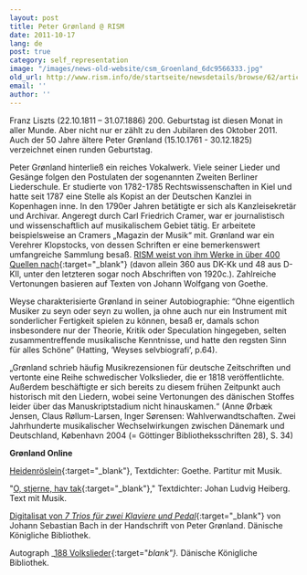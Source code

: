 ```yaml
---
layout: post
title: Peter Grønland @ RISM
date: 2011-10-17
lang: de
post: true
category: self_representation
image: "/images/news-old-website/csm_Groenland_6dc9566333.jpg"
old_url: http://www.rism.info/de/startseite/newsdetails/browse/62/article/64/peter-groenland-rism.html
email: ''
author: ''
---
```


Franz Liszts (22.10.1811 – 31.07.1886) 200. Geburtstag ist diesen Monat in aller Munde. Aber nicht nur er zählt zu den Jubilaren des Oktober 2011. Auch der 50 Jahre ältere Peter Grønland (15.10.1761 - 30.12.1825) verzeichnet einen runden Geburtstag.

Peter Grønland hinterließ ein reiches Vokalwerk. Viele seiner Lieder und Gesänge folgen den Postulaten der sogenannten Zweiten Berliner Liederschule. Er studierte von 1782-1785 Rechtswissenschaften in Kiel und hatte seit 1787 eine Stelle als Kopist an der Deutschen Kanzlei in Kopenhagen inne. In den 1790er Jahren betätigte er sich als Kanzleisekretär und Archivar. Angeregt durch Carl Friedrich Cramer, war er journalistisch und wissenschaftlich auf musikalischem Gebiet tätig. Er arbeitete beispielsweise an Cramers „Magazin der Musik“ mit. Grønland war ein Verehrer Klopstocks, von dessen Schriften er eine bemerkenswert umfangreiche Sammlung besaß. [RISM weist von ihm Werke in über 400 Quellen nach](http://opac.rism.info/index.php?id=6&no_cache=1&no_cache=1&tx_bsbsearch_pi1%5Bsmode%5D=advanced&tx_bsbsearch_pi1%5Bfield%5D%5B0%5D=sauthor&tx_bsbsearch_pi1%5Bfield%5D%5B1%5D=sauthor&tx_bsbsearch_pi1%5Bfield%5D%5B2%5D=stitle&tx_bsbsearch_pi1%5Bquery%5D%5B0%5D=Peter%20Gr%C3%B8nland&tx_bsbsearch_pi1%5Bquery%5D%5B1%5D=&tx_bsbsearch_pi1%5Bquery%5D%5B2%5D=&tx_bsbsearch_pi1%5Bsubmit_button%5D=Suche){:target="_blank"} (davon allein 360 aus DK-Kk und 48 aus D-KIl, unter den letzteren sogar noch Abschriften von 1920c.). Zahlreiche Vertonungen basieren auf Texten von Johann Wolfgang von Goethe.

Weyse charakterisierte Grønland in seiner Autobiographie: “Ohne eigentlich Musiker zu seyn oder seyn zu wollen, ja ohne auch nur ein Instrument mit sonderlicher Fertigkeit spielen zu können, besaß er, damals schon insbesondere nur der Theorie, Kritik oder Speculation hingegeben, selten zusammentreffende musikalische Kenntnisse, und hatte den regsten Sinn für alles Schöne” (Hatting, ‘Weyses selvbiografi’, p.64).

„Grønland schrieb häufig Musikrezensionen für deutsche Zeitschriften und vertonte eine Reihe schwedischer Volkslieder, die er 1818 veröffentlichte. Außerdem beschäftigte er sich bereits zu diesem frühen Zeitpunkt auch historisch mit den Liedern, wobei seine Vertonungen des dänischen Stoffes leider über das Manuskriptstadium nicht hinauskamen.“ (Anne Ørbæk Jensen, Claus Røllum-Larsen, Inger Sørensen: Wahlverwandtschaften. Zwei Jahrhunderte musikalischer Wechselwirkungen zwischen Dänemark und Deutschland, København 2004 (= Göttinger Bibliotheksschriften 28), S. 34)


**Grønland Online**

[Heidenröslein](http://www.ericsams.org/score/composer/g/groenland/groenland.html){:target="_blank"}, Textdichter: Goethe. Partitur mit Musik.

"[O, stjerne, hav tak](http://www.ugle.dk/o_stjerne_hav_tak.html){:target="_blank"}," Textdichter: Johan Ludvig Heiberg. Text mit Musik.

[Digitalisat von _7 Trios für zwei Klaviere und Pedal_](http://img.kb.dk/ma/uklav/bach_viitrios-m.pdf){:target="_blank"} von Johann Sebastian Bach in der Handschrift von Peter Grønland. Dänische Königliche Bibliothek.

Autograph _[188 Volkslieder](http://img.kb.dk/ma/div/groenl_nyograh-m.pdf){:target="_blank"}._ Dänische Königliche Bibliothek.